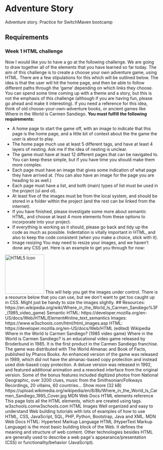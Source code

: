 # Adventure Story
Adventure story. Practice for SwitchMaven bootcamp

## Requirements
### Week 1 HTML challenge
Now I would like you to have a go at the following challenge. We are going to draw together all of the elements that you have learned so far today. The aim of this challenge is to create a choose your own adventure game, using HTML. There are a few stipulations for this which will be outlined below. The idea is that the user will hit the home page, and then be able to follow different paths through the ‘game’ depending on which links they choose. You can spend some time coming up with a theme and a story, but this is not the emphasis of this challenge (although if you are having fun, please go ahead and make it interesting).
If you need a reference for this idea, think of old choose-your-own-adventure books, or ancient games like Where in the World is Carmen Sandiego.
**You must fulfill the following requirements:**
- A home page to start the game off, with an image to indicate that this page is the home page, and a little bit of context about the the game the user is about to play.
- The home page much use at least 5 different tags, and have at least 4 layers of nesting. Ask me if the idea of nesting is unclear.
- The game must have at least 12 different pages that can be navigated to. You can keep these simple, but if you have time you should make them more complex.
- Each page must have an image that gives some indication of what page they have arrived at. (You can also have an image for the page you are heading to as well.)
- Each page must have a list, and both (main) types of list must be used in the project (ul and ol).
- At least five of the images must be from the local system, and should be stored in a folder within the project (and the rest can be linked from the internet).
- If you have finished, please investigate some more about semantic HTML, and choose at least 4 more elements from these options to incorporate into your project.
- If everything is working as it should, please go back and tidy up the code as much as possible. Indentation is vitally important in HTML, and also to keep the code consistent (when you make a choice, stick with it). 
- Image resizing
You may need to resize your images, and we haven’t done any CSS yet. 
Here is an example to get you through for now:
<img src="html5.gif" alt="HTML5 Icon" width="128" height="128">
This will help you get the images under control. There is a resource below that you can use, but we don't want to get too caught up in CSS. Might just be handy to size the images slightly.
## Resources:
https://en.wikipedia.org/wiki/Where_in_the_World_Is_Carmen_Sandiego%3F_(1985_video_game)
Semantic HTML:
https://developer.mozilla.org/en-US/docs/Web/HTML/Element#Inline_text_semantics
Images:
https://www.w3schools.com/html/html_images.asp
HTML:
https://developer.mozilla.org/en-US/docs/Web/HTML (edited)
Wikipedia
Where in the World Is Carmen Sandiego? (1985 video game)
Where in the World is Carmen Sandiego? is an educational video game released by Broderbund in 1985. It is the first product in the Carmen Sandiego franchise. The game was distributed with The World Almanac and Book of Facts, published by Pharos Books. An enhanced version of the game was released in 1989, which did not have the almanac-based copy protection and instead used disk-based copy protection. A deluxe version was released in 1992, and featured additional animation and a reworked interface from the original version. Some of the bonus features included digitized photos from National Geographic, over 3200 clues, music from the Smithsonian/Folkways Recordings, 20 villains, 60 countries… Show more (32 kB)
https://upload.wikimedia.org/wikipedia/en/8/8b/Where_in_the_World_Is_Carmen_Sandiego_1985_Cover.jpg
MDN Web Docs
HTML elements reference
This page lists all the HTML elements, which are created using tags.
w3schools.comw3schools.com
HTML Images
Well organized and easy to understand Web building tutorials with lots of examples of how to use HTML, CSS, JavaScript, SQL, PHP, Python, Bootstrap, Java and XML.
MDN Web Docs
HTML: Hypertext Markup Language
HTML (HyperText Markup Language) is the most basic building block of the Web. It defines the meaning and structure of web content. Other technologies besides HTML are generally used to describe a web page's appearance/presentation (CSS) or functionality/behavior (JavaScript).